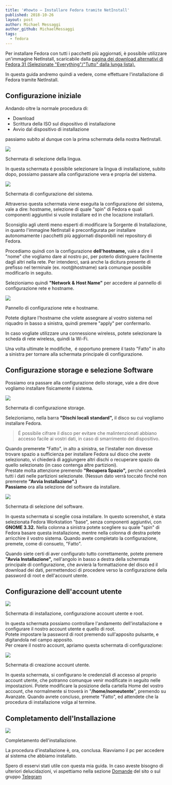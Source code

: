 ```yaml
---
title: '#howto – Installare Fedora tramite NetInstall'
published: 2018-10-26
layout: post
author: Michael Messaggi
author_github: MichaelMessaggi
tags:
  - fedora
---
```

Per installare Fedora con tutti i pacchetti più aggiornati, è possibile utilizzare un'immagine NetInstall, scaricabile dalla [pagina dei download alternativi di Fedora 31 (Selezionate "Everything"/"Tutto" dalla lunga lista).](https://alt.fedoraproject.org/)

In questa guida andremo quindi a vedere, come effettuare l'installazione di Fedora tramite NetInstall.

## Configurazione iniziale

Andando oltre la normale procedura di:

*   Download
*   Scrittura della ISO sul dispositivo di installazione
*   Avvio dal dispositivo di installazione

passiamo subito al dunque con la prima schermata della nostra NetInstall.

![](https://linuxhub.it/wordpress/wp-content/uploads/2018/10/Schermata-da-2018-10-26-16-53-33.png)

Schermata di selezione della lingua.

In questa schermata é possibile selezionare la lingua di installazione, subito dopo, possiamo passare alla configurazione vera e propria del sistema.

![](https://linuxhub.it/wordpress/wp-content/uploads/2018/10/Schermata-da-2018-10-26-17-04-39.png)

Schermata di configurazione del sistema.

Attraverso questa schermata viene eseguita la configurazione del sistema, vale a dire: hostname, selezione di quale "spin" di Fedora e quali componenti aggiuntivi si vuole installare ed in che locazione installarli.

Sconsiglio agli utenti meno esperti di modificare la Sorgente di Installazione, in quanto l'immagine NetInstall è preconfigurata per installare autonomamente i pacchetti più aggiornati disponibili nei repository di Fedora.

Procediamo quindi con la configurazione **dell'hostname,** vale a dire il "nome" che vogliamo dare al nostro pc, per poterlo distinguere facilmente dagli altri nella rete. Per intenderci, sará anche la dicitura presente di prefisso nel terminale (ex. root@hostname) sarà comunque possibile modificarlo in seguito.

Selezioniamo quindi **"Network** **&** **Host Name"** per accedere al pannello di configurazione rete e hostname.

![](https://linuxhub.it/wordpress/wp-content/uploads/2018/10/Schermata-da-2018-10-26-17-19-20.png)

Pannello di configurazione rete e hostname.

Potete digitare l'hostname che volete assegnare al vostro sistema nel riquadro in basso a sinistra, quindi premere "apply" per confermarlo. 

In caso vogliate utilizzare una connessione wireless, potete selezionare la scheda di rete wireless, quindi la Wi-Fi.

Una volta ultimate le modifiche,  é opportuno premere il tasto "Fatto" in alto a sinistra per tornare alla schermata principale di configurazione.

## Configurazione storage e selezione Software

Possiamo ora passare alla configurazione dello storage, vale a dire dove vogliamo installare fisicamente il sistema.

![](https://linuxhub.it/wordpress/wp-content/uploads/2018/10/Schermata-da-2018-10-26-17-31-51.png)

Schermata di configurazione storage.

Selezioniamo, nella barra **"Dischi locali standard",** il disco su cui vogliamo installare Fedora. 

> É possibile cifrare il disco per evitare che malintenzionati abbiano accesso facile ai vostri dati, in caso di smarrimento del dispositivo.

Quando premerete "Fatto", in alto a sinistra, se l'installer non dovesse trovare spazio a sufficienza per installare Fedora sul disco che avete selezionato, vi chiederà di aggiungere altri dischi o recuperare spazio da quello selezionato (in caso contenga altre partizioni).  
Prestate molta attenzione premendo **"Recupera Spazio",** perché cancellerà tutti i dati nelle partizioni selezionate. (Nessun dato verrà toccato finché non premerete **"Avvia Installazione".)**  
**Passiamo** ora alla selezione del software da installare.

![](https://linuxhub.it/wordpress/wp-content/uploads/2018/10/Schermata-da-2018-10-26-17-47-44.png)

Schermata di selezione del software.

In questa schermata si sceglie cosa installare. In questo screenshot, è stata selezionata Fedora Workstation "base", senza componenti aggiuntivi, con **GNOME 3.32.** Nella colonna a sinistra potete scegliere su quale "spin" di Fedora basare questa installazione, mentre nella colonna di destra potete arricchire il vostro sistema. Quando avete completato la configurazione, premete, come di consueto, "Fatto".  

Quando siete certi di aver configurato tutto correttamente, potete premere **"Avvia Installazione",** nell'angolo in basso a destra della schermata principale di configurazione, che avvierà la formattazione del disco ed il download dei dati, permettendoci di procedere verso la configurazione della password di root e dell'account utente.

## Configurazione dell'account utente

![](https://linuxhub.it/wordpress/wp-content/uploads/2018/10/Schermata-da-2018-10-26-18-00-49.png)

Schermata di installazione, configurazione account utente e root.

In questa schermata possiamo controllare l'andamento dell'installazione e configurare il nostro account utente e quello di root.  
Potete impostare la password di root premendo sull'apposito pulsante, e digitandola nel campo apposito.  
Per creare il nostro account, apriamo questa schermata di configurazione:

![](https://linuxhub.it/wordpress/wp-content/uploads/2018/10/Schermata-da-2018-10-26-18-05-23.png)

Schermata di creazione account utente.

In questa schermata, si configurano le credenziali di accesso al proprio account utente, che potranno comunque venir modificate in seguito nelle impostazioni. Potete modificare la posizione della cartella Home del vostro account, che normalmente si troverà in "**/home/nomeutente**", premendo su Avanzate. Quando avrete concluso, premete "Fatto", ed attendete che la procedura di installazione volga al termine.

## Completamento dell'Installazione

![](https://linuxhub.it/wordpress/wp-content/uploads/2018/10/Schermata-da-2018-10-26-19-00-26.png)

Completamento dell'installazione.

La procedura d'installazione è, ora, conclusa. Riavviamo il pc per accedere al sistema che abbiamo installato.  

Spero di esservi stati utile con questa mia guida. In caso aveste bisogno di ulteriori delucidazioni, vi aspettiamo nella sezione [Domande](https://linuxhub.it/domande-risposte/) del sito o sul gruppo [Telegram](https://t.me/gentedilinux)
